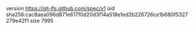 version https://git-lfs.github.com/spec/v1
oid sha256:cac8aea096d871e617f0d20d3f14a518e1ed2b226726ce1b680f5327279e42f1
size 7995
